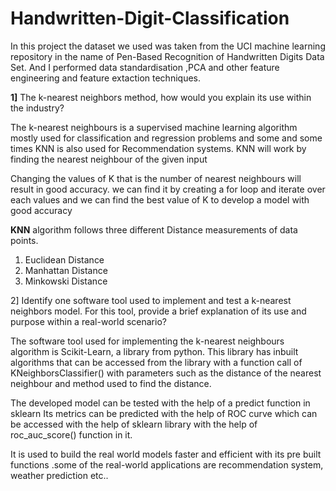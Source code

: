 # Handwritten-Digit-Classification

In this project the dataset we used was taken from the UCI machine learning repository in the name of Pen-Based Recognition of Handwritten Digits Data Set.
And I performed data standardisation ,PCA and other feature engineering and feature extaction techniques.

**1]**  The k-nearest neighbors method, how would you explain its use within the industry?


  The k-nearest neighbours is a supervised machine learning algorithm mostly used for classification and regression problems and some and some times KNN is also used for Recommendation systems. KNN will work by finding the nearest neighbour of the given input

   Changing the values of K that is the number of nearest neighbours will result in good accuracy. we can find it by creating a for loop and iterate over each values and we can find the best value of K to develop a model with good accuracy



  **KNN** algorithm follows three different Distance measurements of data points.


1. Euclidean Distance
2. Manhattan Distance
3. Minkowski  Distance

2] Identify one software tool used to implement and test a k-nearest neighbors model. For this tool, provide a brief explanation of its use and purpose within a real-world scenario?


The software tool used for implementing the k-nearest neighbours algorithm is Scikit-Learn, a library from python. This library has inbuilt algorithms that can be accessed from the library with a function call of KNeighborsClassifier() with parameters such as the distance of the nearest neighbour and method used to find the distance.

The developed model can be tested with the help of a predict function in sklearn Its metrics can be predicted with the help of ROC curve which can be accessed with the help of sklearn library with the help of roc_auc_score() function in it.

It is used to build the real world models faster and efficient with its pre built functions .some of the real-world applications are recommendation system, weather prediction etc..

